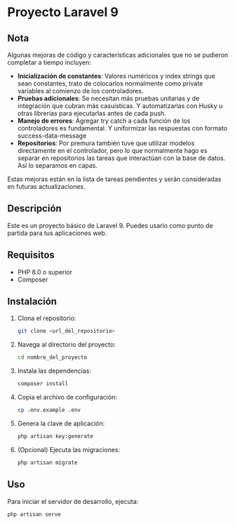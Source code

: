 # Proyecto Laravel 9

## Nota

Algunas mejoras de código y características adicionales que no se pudieron completar a tiempo incluyen:

- **Inicialización de constantes**: Valores numéricos y index strings que sean constantes, trato de colocarlos normalmente como private variables al comienzo de los controladores.
- **Pruebas adicionales**: Se necesitan más pruebas unitarias y de integración que cubran más casuísticas. Y automatizarlas con Husky u otras librerías para ejecutarlas antes de cada push.
- **Manejo de errores**: Agregar try catch a cada función de los controladores es fundamental. Y uniformizar las respuestas con formato success-data-message
- **Repositorios**: Por premura también tuve que utilizar modelos directamente en el controlador, pero lo que normalmente hago es separar en repositorios las tareas que interactúan con la base de datos. Así lo separamos en capas.

Estas mejoras están en la lista de tareas pendientes y serán consideradas en futuras actualizaciones.

## Descripción

Este es un proyecto básico de Laravel 9. Puedes usarlo como punto de partida para tus aplicaciones web.

## Requisitos

- PHP 8.0 o superior
- Composer

## Instalación

1. Clona el repositorio:
    ```bash
    git clone <url_del_repositorio>
    ```

2. Navega al directorio del proyecto:
    ```bash
    cd nombre_del_proyecto
    ```

3. Instala las dependencias:
    ```bash
    composer install
    ```

4. Copia el archivo de configuración:
    ```bash
    cp .env.example .env
    ```

5. Genera la clave de aplicación:
    ```bash
    php artisan key:generate
    ```

6. (Opcional) Ejecuta las migraciones:
    ```bash
    php artisan migrate
    ```

## Uso

Para iniciar el servidor de desarrollo, ejecuta:
```bash
php artisan serve
